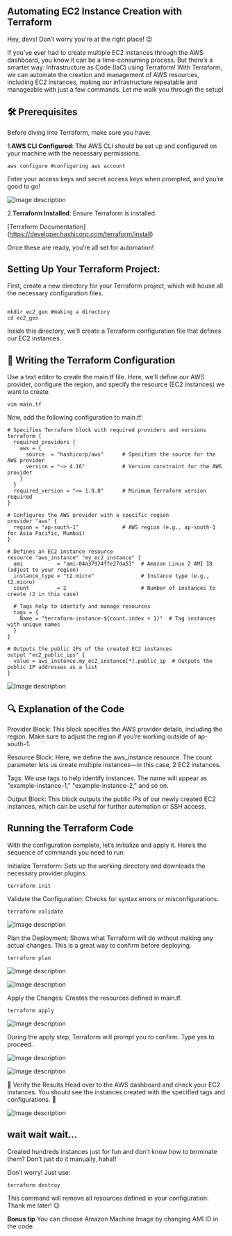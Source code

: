 ## **Automating EC2 Instance Creation with Terraform** 

Hey, devs! Don’t worry you're at the right place! 😉

If you’ve ever had to create multiple EC2 instances through the AWS dashboard, you know it can be a time-consuming process. But there’s a smarter way: Infrastructure as Code (IaC) using Terraform! With Terraform, we can automate the creation and management of AWS resources, including EC2 instances, making our infrastructure repeatable and manageable with just a few commands. Let me walk you through the setup!

## 🛠 Prerequisites
Before diving into Terraform, make sure you have:

1.**AWS CLI Configured**: The AWS CLI should be set up and configured on your machine with the necessary permissions.

```
aws configure #configuring aws account 
```
Enter your access keys and secret access keys when prompted, and you’re good to go!

![Image description](https://dev-to-uploads.s3.amazonaws.com/uploads/articles/dgakb46vusisikp6789s.png)

2.**Terraform Installed**: Ensure Terraform is installed. 

[Terraform Documentation] (https://developer.hashicorp.com/terraform/install)

Once these are ready, you’re all set for automation! 

## Setting Up Your Terraform Project:

First, create a new directory for your Terraform project, which will house all the necessary configuration files.

```

mkdir ec2_gen #making a directory
cd ec2_gen    

```

Inside this directory, we’ll create a Terraform configuration file that defines our EC2 instances.

## 📝 Writing the Terraform Configuration

Use a text editor to create the main.tf file. Here, we’ll define our AWS provider, configure the region, and specify the resource (EC2 instances) we want to create.

```
vim main.tf

```

Now, add the following configuration to main.tf:

```
# Specifies Terraform block with required providers and versions
terraform {
  required_providers {
    aws = {
      source  = "hashicorp/aws"      # Specifies the source for the AWS provider
      version = "~> 4.16"            # Version constraint for the AWS provider
    }
  }
  required_version = ">= 1.9.8"      # Minimum Terraform version required
}

# Configures the AWS provider with a specific region
provider "aws" {
  region = "ap-south-1"              # AWS region (e.g., ap-south-1 for Asia Pacific, Mumbai)
}

# Defines an EC2 instance resource
resource "aws_instance" "my_ec2_instance" {
  ami           = "ami-04a37924ffe27da53"  # Amazon Linux 2 AMI ID (adjust to your region)
  instance_type = "t2.micro"               # Instance type (e.g., t2.micro)
  count         = 2                        # Number of instances to create (2 in this case)

  # Tags help to identify and manage resources
  tags = {
    Name = "terraform-instance-${count.index + 1}"  # Tag instances with unique names
  }
}

# Outputs the public IPs of the created EC2 instances
output "ec2_public_ips" {
  value = aws_instance.my_ec2_instance[*].public_ip  # Outputs the public IP addresses as a list
}

```

![Image description](https://dev-to-uploads.s3.amazonaws.com/uploads/articles/dvjbq8sm85cieuhy3fnn.png)


## 🔍 Explanation of the Code
Provider Block: This block specifies the AWS provider details, including the region. Make sure to adjust the region if you’re working outside of ap-south-1.

Resource Block: Here, we define the aws_instance resource. The count parameter lets us create multiple instances—in this case, 2 EC2 instances.

Tags: We use tags to help identify instances. The name will appear as "example-instance-1," "example-instance-2," and so on.

Output Block: This block outputs the public IPs of our newly created EC2 instances, which can be useful for further automation or SSH access.

##  Running the Terraform Code
With the configuration complete, let’s initialize and apply it. Here’s the sequence of commands you need to run:

Initialize Terraform: Sets up the working directory and downloads the necessary provider plugins.

```
terraform init
```

Validate the Configuration: Checks for syntax errors or misconfigurations.

```
terraform validate
```
![Image description](https://dev-to-uploads.s3.amazonaws.com/uploads/articles/ak1vachmazx7hhfr7l84.png)

Plan the Deployment: Shows what Terraform will do without making any actual changes. This is a great way to confirm before deploying.

```
terraform plan
```

![Image description](https://dev-to-uploads.s3.amazonaws.com/uploads/articles/nxa2n6nie7odqoulhsrm.png)


![Image description](https://dev-to-uploads.s3.amazonaws.com/uploads/articles/yart8ly5v319h9d84z6f.png)



Apply the Changes: Creates the resources defined in main.tf.
```
terraform apply
```

![Image description](https://dev-to-uploads.s3.amazonaws.com/uploads/articles/a2a048kpync28qdw2lqw.png)


During the apply step, Terraform will prompt you to confirm. Type yes to proceed.

![Image description](https://dev-to-uploads.s3.amazonaws.com/uploads/articles/10tiyqaxlx8z56efmquz.png)


![Image description](https://dev-to-uploads.s3.amazonaws.com/uploads/articles/o3n08xaotw12vi24i71t.png)



🎉 Verify the Results
Head over to the AWS dashboard and check your EC2 instances. You should see the instances created with the specified tags and configurations. 🚀

![Image description](https://dev-to-uploads.s3.amazonaws.com/uploads/articles/a50mk8s8apxezmjaokpn.png)

## wait wait wait...
Created hundreds instances just for fun and don't know how to terminate them? 
Don't just do it manually, haha!!

Don’t worry! Just use:

```
terraform destroy
```

This command will remove all resources defined in your configuration. Thank me later! 😉


**Bonus tip**
You can choose Amazon Machine Image by changing AMI ID in the code.
